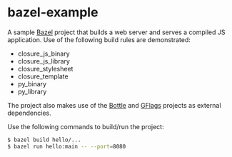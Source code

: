 # bazel-example

A sample [Bazel](https://github.com/google/bazel) project that builds a web server and serves a compiled JS application. Use of the following build rules are demonstrated:

* closure_js_binary
* closure_js_library
* closure_stylesheet
* closure_template
* py_binary
* py_library

The project also makes use of the [Bottle](https://github.com/bottlepy/bottle) and [GFlags](https://github.com/google/python-gflags) projects as external dependencies.

Use the following commands to build/run the project:

```bash
$ bazel build hello/...
$ bazel run hello:main -- --port=8080
```
